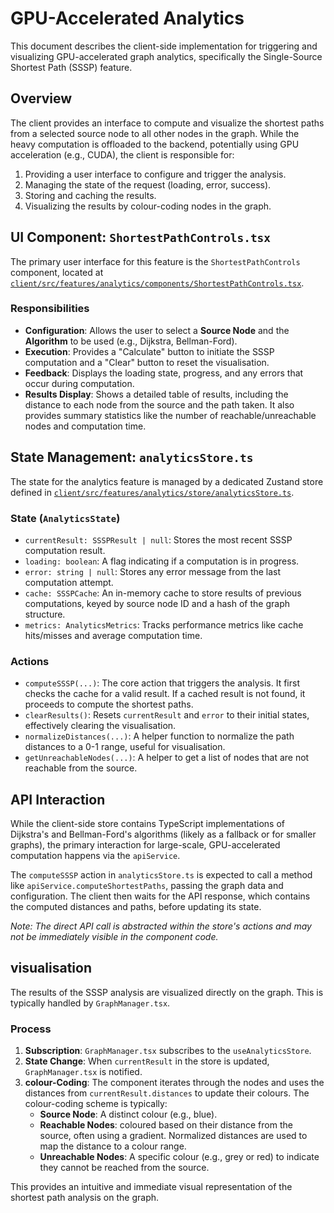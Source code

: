 # GPU-Accelerated Analytics

This document describes the client-side implementation for triggering and visualizing GPU-accelerated graph analytics, specifically the Single-Source Shortest Path (SSSP) feature.

## Overview

The client provides an interface to compute and visualize the shortest paths from a selected source node to all other nodes in the graph. While the heavy computation is offloaded to the backend, potentially using GPU acceleration (e.g., CUDA), the client is responsible for:
1.  Providing a user interface to configure and trigger the analysis.
2.  Managing the state of the request (loading, error, success).
3.  Storing and caching the results.
4.  Visualizing the results by colour-coding nodes in the graph.

## UI Component: `ShortestPathControls.tsx`

The primary user interface for this feature is the `ShortestPathControls` component, located at [`client/src/features/analytics/components/ShortestPathControls.tsx`](../../client/src/features/analytics/components/ShortestPathControls.tsx).

### Responsibilities
-   **Configuration**: Allows the user to select a **Source Node** and the **Algorithm** to be used (e.g., Dijkstra, Bellman-Ford).
-   **Execution**: Provides a "Calculate" button to initiate the SSSP computation and a "Clear" button to reset the visualisation.
-   **Feedback**: Displays the loading state, progress, and any errors that occur during computation.
-   **Results Display**: Shows a detailed table of results, including the distance to each node from the source and the path taken. It also provides summary statistics like the number of reachable/unreachable nodes and computation time.

## State Management: `analyticsStore.ts`

The state for the analytics feature is managed by a dedicated Zustand store defined in [`client/src/features/analytics/store/analyticsStore.ts`](../../client/src/features/analytics/store/analyticsStore.ts).

### State (`AnalyticsState`)
-   `currentResult: SSSPResult | null`: Stores the most recent SSSP computation result.
-   `loading: boolean`: A flag indicating if a computation is in progress.
-   `error: string | null`: Stores any error message from the last computation attempt.
-   `cache: SSSPCache`: An in-memory cache to store results of previous computations, keyed by source node ID and a hash of the graph structure.
-   `metrics: AnalyticsMetrics`: Tracks performance metrics like cache hits/misses and average computation time.

### Actions
-   `computeSSSP(...)`: The core action that triggers the analysis. It first checks the cache for a valid result. If a cached result is not found, it proceeds to compute the shortest paths.
-   `clearResults()`: Resets `currentResult` and `error` to their initial states, effectively clearing the visualisation.
-   `normalizeDistances(...)`: A helper function to normalize the path distances to a 0-1 range, useful for visualisation.
-   `getUnreachableNodes(...)`: A helper to get a list of nodes that are not reachable from the source.

## API Interaction

While the client-side store contains TypeScript implementations of Dijkstra's and Bellman-Ford's algorithms (likely as a fallback or for smaller graphs), the primary interaction for large-scale, GPU-accelerated computation happens via the `apiService`.

The `computeSSSP` action in `analyticsStore.ts` is expected to call a method like `apiService.computeShortestPaths`, passing the graph data and configuration. The client then waits for the API response, which contains the computed distances and paths, before updating its state.

*Note: The direct API call is abstracted within the store's actions and may not be immediately visible in the component code.*

## visualisation

The results of the SSSP analysis are visualized directly on the graph. This is typically handled by `GraphManager.tsx`.

### Process
1.  **Subscription**: `GraphManager.tsx` subscribes to the `useAnalyticsStore`.
2.  **State Change**: When `currentResult` in the store is updated, `GraphManager.tsx` is notified.
3.  **colour-Coding**: The component iterates through the nodes and uses the distances from `currentResult.distances` to update their colours. The colour-coding scheme is typically:
    -   **Source Node**: A distinct colour (e.g., blue).
    -   **Reachable Nodes**: coloured based on their distance from the source, often using a gradient. Normalized distances are used to map the distance to a colour range.
    -   **Unreachable Nodes**: A specific colour (e.g., grey or red) to indicate they cannot be reached from the source.

This provides an intuitive and immediate visual representation of the shortest path analysis on the graph.